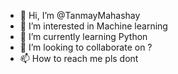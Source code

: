 - 👋 Hi, I’m @TanmayMahashay
- 👀 I’m interested in Machine learning
- 🌱 I’m currently learning Python
- 💞️ I’m looking to collaborate on ?
- 📫 How to reach me pls dont 

<!---
TanmayMahashay/TanmayMahashay is a ✨ special ✨ repository because its `README.md` (this file) appears on your GitHub profile.
You can click the Preview link to take a look at your changes.
--->
